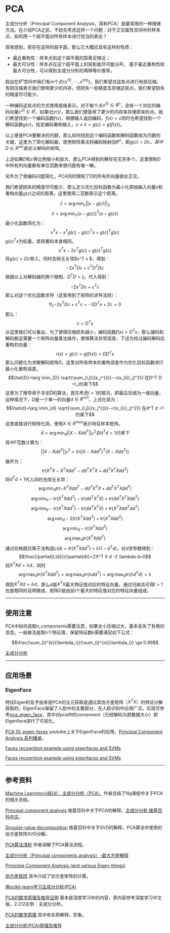 # PCA

主成分分析（Principal Component Analysis，简称PCA）是最常用的一种降维方法。在介绍PCA之前，不妨先考虑这样一个问题：对于正交属性空间中的样本点，如何用一个超平面对所有样本进行恰当的表达？

容易想到，若存在这样的超平面，那么它大概应具有这样的性质：
- 最近重构性：样本点到这个超平面的距离足够近；
- 最大可分性：样本点在这个超平面上的投影能尽可能分开。
基于最近重构性和最大可分性，可以得到主成分分析的两种等价推导。

假设在$R^n$空间中我们有$m$个点$\{x^{(1)},\cdots,x^{(m)}\}$，我们希望对这些点进行有损压缩。有损压缩表示我们使用更少的内存，但损失一些精度去存储这些点。我们希望损失的精度尽可能少。

一种编码这些点的方式使用底维表示。对于每个点$x^{(i)} \in R^n$，会有一个对应的编码向量$c^{(i)} \in R^l$。如果$l$比$n$少，那么我们便是用了更少的内存来存储原来的点。我们希望找到一个编码函数$f(x)$，根据输入返回编码，$f(x)=c$同时也希望找到一个解码函数$g(c)$，给定编码重构输入，$x \approx \hat{x}=g(c)=g(f(x))$。

以上便是PCA要解决的问题，那么如何找到这个编码函数和解码函数成为问题的关键。这里为了简化解码器，使用矩阵乘法将编码映射回$R^n$，即$g(c)=Dc，其中D \in R^{nxl}是定义解码的矩阵$。

上述如果$D$和$c$等比例缩小和放大，那么PCA得到的解存在无穷多个。这里限制$D$中所有列向量都有单位范数来使问题有唯一解。

另外为了使编码问题简化，PCA同时限制了$D$的所有列向量彼此正交。

我们希望损失的精度尽可能少，那么定义优化目标函数为最小化原始输入向量$x$和重构向量$g(c)$之间的距离，这里使用二范数表示这个距离。

$$\bar{c}=\arg \min_{c}{||x-g(c)||_2}$$
$$\bar{c}=\arg \min_{c}{(x-g(c))^T(x-g(c))}$$
最小化函数简化为：
$$x^T x - x^T g(c) - g(c)^T x + g(c)^Tg(c)$$
$g(c)^T x$为标量，其转置和本身相同。
$$x^T x - 2 x^T g(c) + g(c)^Tg(c)$$
将$g(c)=Dc$带入，同时去除无关项$x^T x $，得到：
$$- 2 x^T D c + c^T D^T D c$$
根据以上对解码器的两个限制，$D^T D=I_l$，代入得到：
$$- 2 x^T D c + c^T c$$
那么对这个优化函数求导（这里用到了矩阵的求导法则）：
$$\nabla_c{- 2 x^T D c + c^T c}=-2 D^T x + 2c=0$$
那么：
$$c=D^T x$$
从这里我们可以看出，为了使得压缩损失越小，编码函数$f(x)=D^T x$，那么编码和解码都这需要一个矩阵向量乘法操作，使得算法非常高效，下述为经过编码解码后重构的向量：
$$r(x)=g(c)=g(f(x))=D D^T x$$
那么问题化为求解解码矩阵$D$，这里对所有样本的重构误差作为优化目标函数进行最小化重构误差。
$$\hat{D}=\arg \min_{D} \sqrt{\sum_{i,j}{(x_j^{(i)}--r(x_{i})_j)^2}} 在D^T D =I_l约束下$$
这里为了推导用于寻求$\hat{D}$的算法，首先考虑$l=1$的情况，即最后压缩为一维向量，这种情况下，$D$是一个单一的向量$d \in R^{nx1}$，上式化简为：
$$\hat{d}=\arg \min_{d} \sqrt{\sum_{i,j}{(x_j^{(i)}--r(x_{i})_j)^2}} 在d^T d =1约束下$$
这里直接进行矩阵化简，使用$X \in R^{mxn}$表示特征样本矩阵。
$$\hat{d}=\arg \min_{d} {||X-X d d^T||_F^2} 在d^T d =1约束下$$
其中F范数计算为：
$${||X-X d d^T||_F^2}=tr((X-X d d^T)^T (X-X d d^T))$$
展开为：
$$tr(X^T X-X^T X d d^T - d d^T X^T X + d d^T X^T X d d^T)$$
将$d^T d =1$代入同时去除无关项：
$$\arg \min_{d} tr(-X^T X d d^T - d d^T X^T X + d d^T X^T X d d^T)$$
$$\arg \min_{d} -tr(X^T X d d^T)-tr(d d^T X^T X) + tr(d d^T X^T X d d^T)$$
$$\arg \min_{d} - tr(X^T X d d^T)-tr(d d^T X^T X) + tr(X^T X d d^T d d^T)$$
$$\arg \min_{d} - 2 tr(X^T X d d^T) + tr(X^T X d d^T)$$
$$\arg \min_{d} - tr(X^T X d d^T)$$
$$\arg \max_{d} tr(X^T X d d^T)$$
通过拉格朗日乘子法构造$L(d)= tr(X^T X d d^T)+\lambda (1-d^T d)$，对$d$求导数得到：
$$\frac{\partial{L(d)}}{\partial{d}}=2X^T X d -2 \lambda d=0$$
则$X^T X d = \lambda d$，同时$$\arg \max_{d} tr(X^T X d d^T)=\arg \max_{d} tr(\lambda d d^T)=\arg \max_{d} tr(\lambda d^T d)=\lambda$$
得到$X^T X d = \lambda d$，那么$d$是$X^T X$最大特征值对应的特征向量。通过归纳法可得$l>1$也是相同的证明做成，矩阵D是由前$l$个最大的特征值对应的特征向量组成。

---
## 使用注意
PCA中如何选取n_components需要注意，如果太小压缩过大，基本丢失了有用的信息。一般做法是取n个特征值，保留特征数k需要满足如下公式：

$$\frac{\sum_{i}^{k}{\lambda_i}}{\sum_{i}^{n}{\lambda_i}} \ge 0.99$$

[主成分分析](http://ufldl.stanford.edu/wiki/index.php/%E4%B8%BB%E6%88%90%E5%88%86%E5%88%86%E6%9E%90)

---
## 应用场景

### EigenFace
特征Eigen的名字由来是PCA的主元获取是通过其协方差矩阵（$X^TX$）的特征分解获取的，EigenFace保留了人脸中的主要部分，在人脸识别中应用广泛。实现可参考[pca_eigen_face](./pca_eigen_face.ipynb)，其中对pca中的component（已经解码为原数据大小）即Eigenface进行了可视化。


[PCA 10: eigen-faces](https://www.youtube.com/watch?v=_lY74pXWlS8) youtube上关于EigenFace的应用，[Principal Component Analysis 系列播单](https://www.youtube.com/watch?v=IbE0tbjy6JQ&list=PLBv09BD7ez_5_yapAg86Od6JeeypkS4YM)。

[Faces recognition example using eigenfaces and SVMs](http://scikit-learn.org/0.15/auto_examples/applications/face_recognition.html)

[Faces recognition example using eigenfaces and SVMs](http://scikit-learn.org/stable/auto_examples/applications/plot_face_recognition.html)

---
## 参考资料

[Machine Learning小结(4)：主成分分析（PCA）](http://blog.kongfy.com/2014/11/machine-learning%E5%B0%8F%E7%BB%934%EF%BC%9A%E4%B8%BB%E6%88%90%E5%88%86%E5%88%86%E6%9E%90%EF%BC%88pca%EF%BC%89/) 作者总结了Ng课程中关于PCA的相关总结。

[Principal component analysis](https://en.wikipedia.org/wiki/Principal_component_analysis) 维基百科中关于PCA的解释，[主成分分析 维基百科中文](https://zh.wikipedia.org/zh-hans/%E4%B8%BB%E6%88%90%E5%88%86%E5%88%86%E6%9E%90)。

[Singular-value decomposition](https://en.wikipedia.org/wiki/Singular-value_decomposition) 维基百科中关于SVD的解释，PCA算法中使用的协方差矩阵SVD分解。

[PCA算法浅析](http://jermmy.xyz/2017/03/25/2017-3-25-understand-PCA/) 作者讲解了PCA算法流程。

[主成分分析（Principal components analysis）-最大方差解释](http://www.cnblogs.com/jerrylead/archive/2011/04/18/2020209.html)

[Priniciple Component Analysis (and various Eigen-things)](https://courses.cs.washington.edu/courses/cse446/18wi/sections/section4/PCA_Notebook.html#Priniciple-Component-Analysis-(and-various-Eigen-things))

[协方差矩阵](http://jermmy.xyz/2017/03/19/2017-3-19-covariance-matrix/) 其中介绍了协方差矩阵的计算。

[用scikit-learn学习主成分分析(PCA)](https://www.cnblogs.com/pinard/p/6243025.html)

[PCA的数学原理及推导证明](https://zhuanlan.zhihu.com/p/26951643) 基本是深度学习中的内容，原内容参考深度学习中文版，2.212实例：主成分分析。

[PCA的数学原理](http://blog.codinglabs.org/articles/pca-tutorial.html) 其中有实例解释，形象。

[主成分分析(PCA)原理及推导](https://blog.csdn.net/zhongkejingwang/article/details/42264479)
